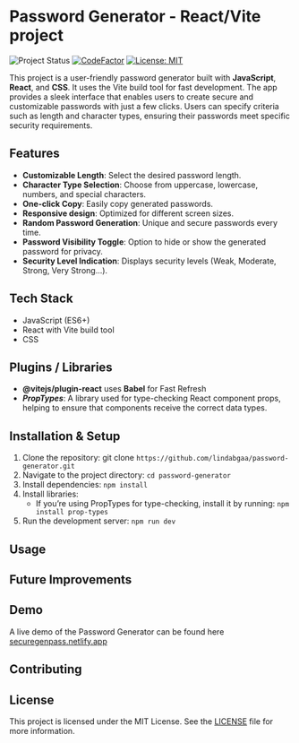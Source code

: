 # Password Generator - React/Vite project

![Project Status](https://img.shields.io/badge/Project%20Status-In%20Progress-orange)
[![CodeFactor](https://www.codefactor.io/repository/github/lindabgaa/password-generator/badge)](https://www.codefactor.io/repository/github/lindabgaa/password-generator)
[![License: MIT](https://img.shields.io/badge/License-MIT-blue)](LICENSE)

This project is a user-friendly password generator built with **JavaScript**, **React**, and **CSS**. It uses the Vite build tool for fast development. The app provides a sleek interface that enables users to create secure and customizable passwords with just a few clicks. Users can specify criteria such as length and character types, ensuring their passwords meet specific security requirements.

## Features

- **Customizable Length**: Select the desired password length.
- **Character Type Selection**: Choose from uppercase, lowercase, numbers, and special characters.
- **One-click Copy**: Easily copy generated passwords.
- **Responsive design**: Optimized for different screen sizes.
- **Random Password Generation**: Unique and secure passwords every time.
- **Password Visibility Toggle**: Option to hide or show the generated password for privacy.
- **Security Level Indication**: Displays security levels (Weak, Moderate, Strong, Very Strong...).

## Tech Stack

- JavaScript (ES6+)
- React with Vite build tool
- CSS

## Plugins / Libraries

- **@vitejs/plugin-react** uses **Babel** for Fast Refresh
- **_PropTypes_**: A library used for type-checking React component props, helping to ensure that components receive the correct data types.

## Installation & Setup

1. Clone the repository: git clone `https://github.com/lindabgaa/password-generator.git`
2. Navigate to the project directory: `cd password-generator`
3. Install dependencies: `npm install`
4. Install libraries:
   - If you’re using PropTypes for type-checking, install it by running: `npm install prop-types`
5. Run the development server: `npm run dev`

## Usage

## Future Improvements

## Demo

A live demo of the Password Generator can be found here [securegenpass.netlify.app](https://securegenpass.netlify.app/)

## Contributing

## License

This project is licensed under the MIT License. See the [LICENSE](LICENSE) file for more information.
